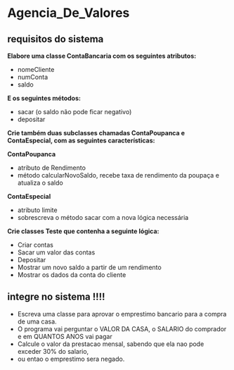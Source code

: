 # Agencia_De_Valores

## requisitos do sistema 

**Elabore uma classe ContaBancaria com os seguintes atributos:** 
* nomeCliente
* numConta
* saldo

**E os seguintes métodos:**
* sacar (o saldo não pode ficar negativo)
* depositar

**Crie também duas subclasses chamadas ContaPoupanca e ContaEspecial, com as
seguintes características:**

**ContaPoupanca**
* atributo de Rendimento
* método calcularNovoSaldo, recebe taxa de rendimento da poupaça e
  atualiza o saldo

**ContaEspecial**
* atributo limite
* sobrescreva o método sacar com a nova lógica necessária


**Crie classes Teste que contenha a seguinte lógica:**
* Criar contas
* Sacar um valor das contas
* Depositar
* Mostrar um novo saldo a partir de um rendimento
* Mostrar os dados da conta do cliente


## integre no sistema !!!!


*  Escreva uma classe para aprovar o emprestimo bancario para a  compra de uma casa.
*  O programa vai perguntar o VALOR DA CASA, o SALARIO do comprador e em QUANTOS ANOS vai pagar
*  Calcule o valor da prestacao mensal, sabendo que ela nao pode exceder 30% do salario,
*  ou entao o emprestimo sera negado.
